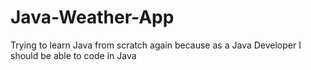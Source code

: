 # Java-Weather-App
Trying to learn Java from scratch again because as a Java Developer I should be able to code in Java 

